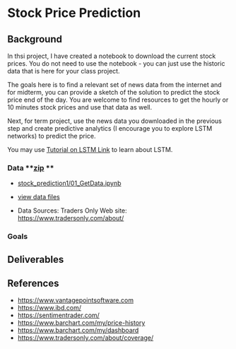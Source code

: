 # Stock Price Prediction

## Background

In thsi project, I have created a notebook to download the current stock prices. You do not need to use the notebook - you can just use the historic data that is here for your class project. 

The goals here is to find a relevant set of news data from the internet and for midterm, you can provide a sketch of the solution to predict the stock price end of the day. 
You are welcome to find resources to get the hourly or 10 minutes stock prices and use that data as well.

Next, for term project, use the news data you downloaded in the previous step and create predictive analytics (I encourage you to explore LSTM networks) to predict the price.

You may use [Tutorial on LSTM Link](https://machinelearningmastery.com/how-to-develop-lstm-models-for-time-series-forecasting/) to learn about LSTM.

### Data  **[zip](https://github.com/sada-narayanappa/COMP4449/blob/master/capstone/stock_prediction1/data/stock_price/data.zip) **

* [stock_prediction1/01_GetData.ipynb](https://github.com/sada-narayanappa/COMP4449/blob/master/capstone/stock_prediction1/01_GetData.ipynb)

* [view data files](https://github.com/sada-narayanappa/COMP4449/tree/master/capstone/stock_prediction1/data/stock_price)

* Data Sources: Traders Only Web site: https://www.tradersonly.com/about/

### Goals

## Deliverables

## References
* https://www.vantagepointsoftware.com
* https://www.ibd.com/
* https://sentimentrader.com/
* https://www.barchart.com/my/price-history
* https://www.barchart.com/my/dashboard
* https://www.tradersonly.com/about/coverage/
